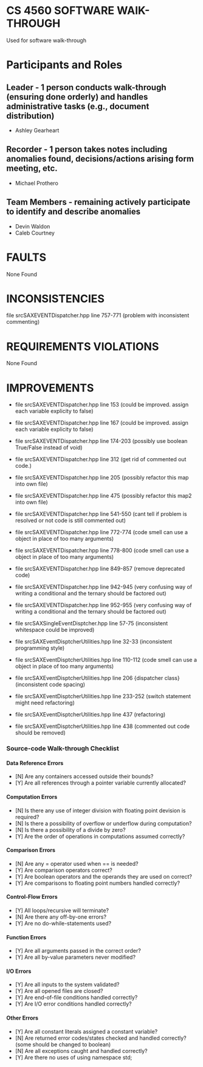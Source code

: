 # CS 4560 SOFTWARE WAlK-THROUGH
Used for software walk-through

# Participants and Roles

## Leader - 1 person conducts walk-through (ensuring done orderly) and handles administrative tasks (e.g., document distribution)
* Ashley Gearheart

## Recorder - 1 person takes notes including anomalies found, decisions/actions arising form meeting, etc.
* Michael Prothero

## Team Members - remaining actively participate to identify and describe anomalies
* Devin Waldon     
* Caleb Courtney    
  




# FAULTS     
None Found






# INCONSISTENCIES     
file srcSAXEVENTDispatcher.hpp line 757-771 (problem with inconsistent commenting)







# REQUIREMENTS VIOLATIONS
None Found 





# IMPROVEMENTS     
* file srcSAXEVENTDispatcher.hpp line 153 (could be improved. assign each variable explicity to false)   
* file srcSAXEVENTDispatcher.hpp line 167 (could be improved. assign each variable explicity to false)   
* file srcSAXEVENTDispatcher.hpp line 174-203 (possibly use boolean True/False instead of void)   
* file srcSAXEVENTDispatcher.hpp line 312 (get rid of commented out code.)  
* file srcSAXEVENTDispatcher.hpp line 205 (possibly refactor this map into own file)   
* file srcSAXEVENTDispatcher.hpp line 475 (possibly refactor this map2 into own file)   
* file srcSAXEVENTDispatcher.hpp line 541-550 (cant tell if problem is resolved or not code is still commented out)  
* file srcSAXEVENTDispatcher.hpp line 772-774 (code smell can use a object in place of too many arguments)  
* file srcSAXEVENTDispatcher.hpp line 778-800 (code smell can use a object in place of too many arguments)  
* file srcSAXEVENTDispatcher.hpp line 849-857 (remove deprecated code)   
* file srcSAXEVENTDispatcher.hpp line 942-945 (very confusing way of writing a conditional and the ternary should be factored out)  
* file srcSAXEVENTDispatcher.hpp line 952-955 (very confusing way of writing a conditional and the ternary should be factored out)  

* file srcSAXSingleEventDisptcher.hpp line 57-75 (inconsistent whitespace could be improved)  

* file srcSAXEventDisptcherUtilities.hpp line 32-33 (inconsistent programming style)  
* file srcSAXEventDisptcherUtilities.hpp line 110-112 (code smell can use a object in place of too many arguments)  
* file srcSAXEventDisptcherUtilities.hpp line 206 {dispatcher class} (inconsistent code spacing)  
* file srcSAXEventDisptcherUtilities.hpp line 233-252 (switch statement might need refactoring)  
* file srcSAXEventDisptcherUtilities.hpp line 437 (refactoring)  
* file srcSAXEventDisptcherUtilities.hpp line 438 (commented out code should be removed)  








### Source-code Walk-through Checklist

#### Data Reference Errors
- [N] Are any containers accessed outside their bounds?
- [Y] Are all references through a pointer variable currently allocated?

#### Computation Errors
- [N] Is there any use of integer division with floating point devision is required?
- [N] Is there a possibility of overflow or underflow during computation?
- [N] Is there a possibility of a divide by zero?
- [Y] Are the order of operations in computations assumed correctly?

#### Comparison Errors
- [N] Are any = operator used when == is needed?
- [Y] Are comparison operators correct?
- [Y] Are boolean operators and the operands they are used on correct?
- [Y] Are comparisons to floating point numbers handled correctly?

#### Control-Flow Errors
- [Y] All loops/recursive will terminate?
- [N] Are there any off-by-one errors?
- [Y] Are no do-while-statements used?

#### Function Errors
- [Y] Are all arguments passed in the correct order?
- [Y] Are all by-value parameters never modified?

#### I/O Errors
- [Y] Are all inputs to the system validated?
- [Y] Are all opened files are closed?
- [Y] Are end-of-file conditions handled correctly?
- [Y] Are I/O error conditions handled correctly?

#### Other Errors
- [Y] Are all constant literals assigned a constant variable?
- [N] Are returned error codes/states checked and handled correctly? (some should be changed to boolean)
- [N] Are all exceptions caught and handled correctly?
- [Y] Are there no uses of using namespace std;
